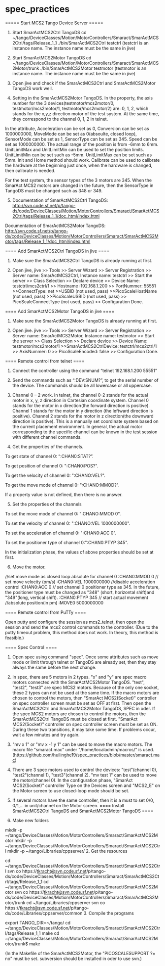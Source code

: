 # spec_practices
===== Start MCS2 Tango Device Server =====

1. Start SmarActMCS2Ctrl TangoDS 
   cd   ~/tango/DeviceClasses/Motion/MotorControllers/Smaract/SmarActMCS2Ctrl/tags/Release_1_1
   ./bin/SmarActMCS2Ctrl  testctrl
(testctrl is an instance name. The instance name must be the same in jive)
   
2. Start SmarActMCS2Motor TangoDS 
   cd  ~/tango/DeviceClasses/Motion/MotorControllers/Smaract/SmarActMCS2Motor/trunk
   ./bin/SmarActMCS2Motor testmotor
(testmotor is an instance name. The instance name must be the same in jive)

3. Open jive and check if the SmarActMCS2Ctrl and SmarActMCS2Motor TangoDS work well.

4. Setting in the SmarActMCS2Motor TangoDS. In the property, the axis number for the 3 devices(testmotor/mcs2motor/0, testmotor/mcs2motor/1, testmotor/mcs2motor/2) are: 0, 1, 2, which stands for the x,y,z direction motor of the test system. At the same time, they correspond to the channel 0, 1, 2 in telnet. 

In the attribute, Acceleration can be set as 0, Conversion can be set as 1000000000, MoveMode can be set as 0(absoulte, closed loop), SensorMode can be set as 1, SensorType can be set as 345. Speed can be set as 1000000000. The actual range of the position is from -6mm to 6mm. UnitLimitMax and UnitLimitMin can be used to set the position limits. UnitLimitMin can be set such as -5mm. UnitLimitMax can be set such as 5mm. Init and Home method should work. Calibrate can be used to calibrate the hardware at the beginning just once, when the hardware is changed, then calibrate is needed.

For the test system, the sensor types of the 3 motors are 345. When the SmarAct MCS2 motors are changed in the future, then the SensorType in TangoDS must be changed such as 348 or 349. 

5. Documentation of SmarActMCS2Ctrl TangoDS:
http://svn.code.sf.net/p/tango-ds/code/DeviceClasses/Motion/MotorControllers/Smaract/SmarActMCS2Ctrl/tags/Release_1_1/doc_html/index.html

Documentation of SmarActMCS2Motor TangoDS:
http://svn.code.sf.net/p/tango-ds/code/DeviceClasses/Motion/MotorControllers/Smaract/SmarActMCS2Motor/tags/Release_1_1/doc_html/index.html

==== Add SmarActMCS2Ctrl TangoDS in jive  ====


1. Make sure the SmarActMCS2Ctrl TangoDS is already running at first.

2. Open jive, jive >> Tools >> Server Wizard >> Server Registration >> Server name: SmarActMCS2Ctrl, Instance name: testctrl >> Start the server >> Class Selection >> Declare device >> Device Name: testctrl/mcs2ctrl/1 >> Hostname :192.168.1.200 >> PortNummer: 55551 >>ConnectType: net >>USBID (not used, pass) >>PicoScaleHostName (not used, pass) >>PicoScaleUSBID (not used, pass) >> PicoScaleConnectType  (not used, pass) >> Configuration Done.

==== Add SmarActMCS2Motor TangoDS in jive  ====


1. Make sure the SmarActMCS2Motor TangoDS is already running at first.

2. Open jive. jive >> Tools >> Server Wizard >> Server Registration >> Server name: SmarActMCS2Motor, Instance name: testmotor >> Start the server >> Class Selection >> Declare device >> Device Name: testmotor/mcs2motor/1 >>SmarActMCS2CtrlDevice: testctrl/mcs2ctrl/1  >> AxisNummer: 0 >> PicoScaleEncoded: false  >> Configuration Done.




==== Remote control from telnet  ====



1. Connect the controller using the command “telnet 192.168.1.200 55551”

2. Send the commands such as “:DEV:SNUM?”, to get the serial number of the device. The commands should be all lowercase or all uppercase.

3. Channel 0 – 2 work. In telnet, the channel 0-2 stands for the actual motor in x, y, z direction in Cartesian coordinate system. Channel 0 stands for the motor in x direction(the forward direction is positive). Channel 1 stands for the motor in y direction (the leftward direction is positive). Channel 2 stands for the motor in z direction(the downward direction is positive). This is a manually set coordinate system based on the current placement environment. In general, the actual motor corresponding to the specific channel can be known in the test session with different channel commands. 

4. Get the properties of the channels.

 To get state of channel 0: “:CHAN0:STAT?”. 

 To get position of channel 0: ":CHAN0:POS?". 

 To get the velocity of channel 0: ":CHANO:VEL?". 

 To get the move mode of channel 0: ":CHANO:MMOD?". 

 If a property value is not defined, then there is no answer.
  
5. Set the properties of the channels

 To set the move mode of channel 0: ":CHANO:MMOD 0". 

 To set the velocity of channel 0: ":CHANO:VEL 1000000000". 

 To set the acceleration of channel 0: ":CHAN0:ACC 0". 

 To set the positioner type of channel 0:":CHAN0:PTYP 345".
  
In the initialization phase, the values of above properties should be set at first.

6. Move the motor.

  //set move mode as closed loop absolute for channel 0 
  :CHAN0:MMOD 0
  // set move velocity (pm/s)
  :CHAN0:VEL 1000000000
  //disable acceleration control 
  :CHAN0:ACC 0
  // set channel 0 positioner type as 345. In the future, the positioner type must be changed as "348" (short, horizontal shift)and "349"(long, vertical shift).
  :CHAN0:PTYP 345
  // start actual movement 
  //absolute position(in pm)
  :MOVE0 5000000000


==== Remote control from PuTTy  ====


Open putty and configure the session as mcs2_telnet, then open the session and send the mcs2 control commands to the controller. 
(Due to the putty timeout problem, this method does not work. In theory, this method is feasible.)



==== Spec Control ====

1. Open spec using command "spec". Once some attributes such as move mode or limit through telnet or TangoDS are already set, then they stay always the same before the next change.

2. In spec, there are 5 motors in 2 types. "x" and "y" are spec macro motors connected with the SmarActMCS2Motor TangoDS. "test", "test2", "test3" are spec MCS2 motors. Because of the only one socket, these 2 types can not be used at the same time. If the macro motors are chosen to control the motors, then "SmarAct MCS2(Socket)" controller on spec controller screen must be set as OFF at first. Then open the SmarActMCS2Ctrl and SmarActMCS2Motor TangoDS, SPEC in oder. If the spec MCS2 motors are chosen to control the motors, then the SmarActMCS2Ctrl TangoDS must be closed at first. "SmarAct MCS2(Socket)" controller on spec controller screen must be set as ON. During these two transitions, it may take some time. If problems occur, wait a few minutes and try again.

3. "mv x 1" or "mv x -1 y 1" can be used to move the macro motors. The macro file "smaract.mac" under "/home/localadmin/macros/" is used. (https://github.com/huilinghe19/spec_practices/blob/master/smaract.mac)

3. There are 3 spec motors used to control the devices: "test"(channel 0), "test2"(channel 1), "test3"(channel 2). "mv test 1" can be used to move the motor(channel 0). In the configuration phase, "SmarAct MCS2(Socket)" controller Type on the Devices screen and "MCS2_E" on the Motor screen to use closed-loop mode should be set. 

4. If several motors have the same controller, then it is a must to set 0/0, 0/1,... in unit/channel on the Motor screen. 
==== Install SmarActMCS2Ctrl TangoDS and SmarActMCS2Motor TangoDS  ====


1. Make new folders

  mkdir -p ~/tango/DeviceClasses/Motion/MotorControllers/Smaract/SmarActMCS2Motor
  mkdir -p ~/tango/DeviceClasses/Motion/MotorControllers/Smaract/SmarActMCS2Ctrl
  mkdir -p ~/tango/Libraries/cppserver/
2. Get the resources

  cd ~/tango/DeviceClasses/Motion/MotorControllers/Smaract/SmarActMCS2Ctrl
  svn co https://tkracht@svn.code.sf.net/p/tango-ds/code/DeviceClasses/Motion/MotorControllers/Smaract/SmarActMCS2Ctrl/tags/Release_1_1
  cd ~/tango/DeviceClasses/Motion/MotorControllers/Smaract/SmarActMCS2Motor
  svn co https://tkracht@svn.code.sf.net/p/tango-ds/code/DeviceClasses/Motion/MotorControllers/Smaract/SmarActMCS2Motor/trunk
  cd ~/tango/Libraries/cppserver 
  svn co https://tkracht@svn.code.sf.net/p/tango-ds/code/Libraries/cppserver/common
3. Compile the programs

  export TANGO_DIR=~/tango/
  cd ~/tango/DeviceClasses/Motion/MotorControllers/Smaract/SmarActMCS2Ctrl/tags/Release_1_1
  make
  cd ~/tango/DeviceClasses/Motion/MotorControllers/Smaract/SmarActMCS2Motor/trunk$ 
  make
  
 (In the Makefile of the SmarActMCS2Motor, the "PICOSCALESUPPORT ?= no" must be set. subversion should be installed in oder to use svn.)




